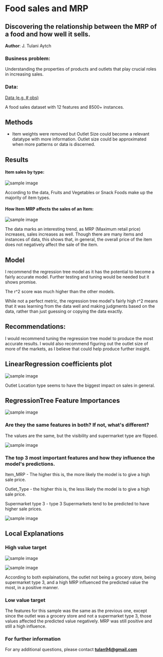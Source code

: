 # Food sales and MRP
## Discovering the relationship between the MRP of a food and how well it sells.

**Author**: J. Tulani Aytch

### Business problem:

Understanding the properties of products and outlets that play crucial roles in increasing sales.


### Data:
[Data (e.g. # obs)](https://datahack.analyticsvidhya.com/contest/practice-problem-big-mart-sales-iii/)

A food sales dataset with 12 features and 8500+ instances.


## Methods
- Item weights were removed but Outlet Size could become a relevant datatype with more information. Outlet size could be approximated when more patterns or data is discerned. 

## Results

#### Item sales by type:

![sample image](https://user-images.githubusercontent.com/112998617/199860669-bde68d87-aea4-4ef6-904a-572ffc84244f.png)

According to the data, Fruits and Vegetables or Snack Foods make up the majority of item types. 

#### How Item MRP affects the sales of an Item:

![sample image](https://user-images.githubusercontent.com/112998617/199860456-47a6bf9a-a953-459d-a56d-009ae66252cb.png)

The data marks an interesting trend, as MRP (Maximum retail price) increases, sales increases as well. Though there are many items and instances of data, this shows that, in general, the overall price of the item does not negatively affect the sale of the item. 

## Model

I recommend the regression tree model as it has the potential to become a fairly accurate model. Further testing and tuning would be needed but it shows promise. 

The r^2 score was much higher than the other models. 

While not a perfect metric, the regression tree model's fairly high r^2 means that it was learning from the data well and making judgments based on the data, rather than just guessing or copying the data exactly. 

## Recommendations:

I would recommend tuning the regression tree model to produce the most accurate results. I would also recommend figuring out the outlet size of more of the markets, as I believe that could help produce further insight. 


## LinearRegression coefficients plot

![sample image](https://raw.githubusercontent.com/JTAytch/Project-1-Revisted/main/LinReg%20Coeffs.PNG)

Outlet Location type seems to have the biggest impact on sales in general.

## RegressionTree Feature Importances

![sample image](https://github.com/JTAytch/Project-1-Revisted/blob/main/RegTree%20Importances.PNG)

### Are they the same features in both? If not, what's different?

The values are the same, but the visibility and supermarket type are flipped.

![sample image](https://raw.githubusercontent.com/JTAytch/Project-1-Revisted/main/SHAp%20summary%20plot%20bar.png)

### The top 3 most important features and how they influence the model's predictions.

Item_MRP - The higher this is, the more likely the model is to give a high sale price.

Outlet_Type - the higher this is, the less likely the model is to give a high sale price.

Supermarket type 3 - type 3 Supermarkets tend to be predicted to have higher sale prices. 

![sample image](https://raw.githubusercontent.com/JTAytch/Project-1-Revisted/main/SHAP%20summary%20plot%20dot.png)

## Local Explanations

### High value target 

![sample image](https://raw.githubusercontent.com/JTAytch/Project-1-Revisted/main/High%20value%20LIME%20plot.PNG)

![sample image](https://raw.githubusercontent.com/JTAytch/Project-1-Revisted/main/High%20value%20force%20plot.PNG)

According to both explainations, the outlet not being a grocery store, being supermarket type 3, and a high MRP influenced the predicted value the most, in a positive manner. 

### Low value target 

The features for this sample was the same as the previous one, except since the outlet was a grocery store and not a supermarket type 3, those values affected the predicted value negatively. MRP was still positive and still a high influence.

### For further information


For any additional questions, please contact **tulan94@gmail.com**
